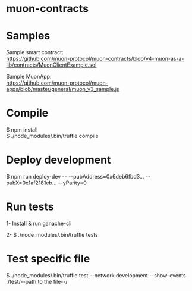 # muon-contracts

# Samples


Sample smart contract:  
https://github.com/muon-protocol/muon-contracts/blob/v4-muon-as-a-lib/contracts/MuonClientExample.sol

Sample MuonApp:  
https://github.com/muon-protocol/muon-apps/blob/master/general/muon_v3_sample.js  

# Compile
$ npm install  
$ ./node_modules/.bin/truffle compile  

# Deploy development
$ npm run deploy-dev -- --pubAddress=0x6deb6fbd3... --pubX=0x1af2181eb... --yParity=0

# Run tests  
1- Install & run ganache-cli  
  
2- $ ./node_modules/.bin/truffle tests  

# Test specific file
$ ./node_modules/.bin/truffle test --network development --show-events ./test/--path to the file--/
